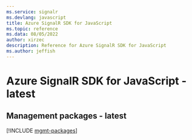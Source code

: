 ```yaml
---
ms.service: signalr
ms.devlang: javascript
title: Azure SignalR SDK for JavaScript
ms.topic: reference
ms.data: 08/05/2022
author: xirzec
description: Reference for Azure SignalR SDK for JavaScript
ms.author: jeffish
---
```

# Azure SignalR SDK for JavaScript - latest

## Management packages - latest
[!INCLUDE [mgmt-packages](signalr-mgmt-index.md)]